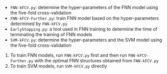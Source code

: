 - `FNN-kFCV.py`: determine the hyper-parameters of the FNN model using the five-fold cross-validation
- `FNN-kFCV-Further.py`: train FNN model based on the hyper-parameters determined by `FNN-kFCV.py`
- `EarlyStopping.py`: a tool used in FNN training to determine the time of terminating the training of FNN models
- `SVM-kFCV.py`: determine the hyper-parameters and the SVM model using the five-fold cross-validation

1. To train FNN models, run `FNN-kFCV.py` first and then run `FNN-kFCV-Further.py` with the optimal FNN structures obtained from `FNN-kFCV.py`
2. To train SVM models, run `SVM-kFCV.py` directly
